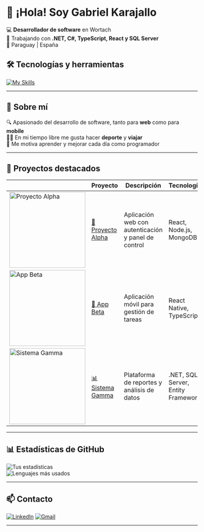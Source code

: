 # 👋 ¡Hola! Soy Gabriel Karajallo 


💻 **Desarrollador de software** en Wortach  
🚀 Trabajando con **.NET, C#, TypeScript, React y SQL Server**  
📍 Paraguay | España 


## 🛠️ Tecnologías y herramientas

[![My Skills](https://skillicons.dev/icons?i=cs,dotnet,php,react,angular,js,ts,html,css,sql,git,github,postman)](https://skillicons.dev)

---

## 📌 Sobre mí
🔍 Apasionado del desarrollo de software, tanto para **web** como para **mobile**  
🏋️‍♂️ En mi tiempo libre me gusta hacer **deporte** y **viajar**  
🎯 Me motiva aprender y mejorar cada día como programador  

---

## 📂 Proyectos destacados
| | Proyecto | Descripción | Tecnologías |
|---|----------|-------------|-------------|
| <img src="https://via.placeholder.com/200x120.png?text=Captura+Proyecto+1" alt="Proyecto Alpha" width="200"/> | [🌟 Proyecto Alpha](https://github.com/TU-USUARIO/proyecto-alpha) | Aplicación web con autenticación y panel de control | React, Node.js, MongoDB |
| <img src="https://via.placeholder.com/200x120.png?text=Captura+Proyecto+2" alt="App Beta" width="200"/> | [📱 App Beta](https://github.com/TU-USUARIO/app-beta) | Aplicación móvil para gestión de tareas | React Native, TypeScript |
| <img src="https://via.placeholder.com/200x120.png?text=Captura+Proyecto+3" alt="Sistema Gamma" width="200"/> | [📊 Sistema Gamma](https://github.com/TU-USUARIO/sistema-gamma) | Plataforma de reportes y análisis de datos | .NET, SQL Server, Entity Framework |

---

## 📊 Estadísticas de GitHub
![Tus estadísticas](https://github-readme-stats.vercel.app/api?username=Gabriel-Karajallo&show_icons=true&theme=radical)  
![Lenguajes más usados](https://github-readme-stats.vercel.app/api/top-langs/?username=Gabriel-Karajallo&layout=compact&theme=radical)

---

## 📫 Contacto
[![LinkedIn](https://img.shields.io/badge/-LinkedIn-0077B5?style=for-the-badge&logo=linkedin&logoColor=white)](https://www.linkedin.com/in/gabrielkarajallo/)
[![Gmail](https://img.shields.io/badge/-Gmail-D14836?style=for-the-badge&logo=gmail&logoColor=white)](mailto:c.gabrielkarajallo@gmail.com)


---
